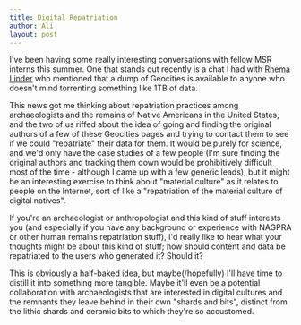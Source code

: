 ```yaml
---
title: Digital Repatriation
author: Ali
layout: post
---
```

I've been having some really interesting conversations with fellow MSR interns this summer. One that stands out recently is a chat I had with [Rhema Linder][rhema] who mentioned that a dump of Geocities is available to anyone who doesn't mind torrenting something like 1TB of data.

This news got me thinking about repatriation practices among archaeologists and the remains of Native Americans in the United States, and the two of us riffed about the idea of going and finding the original authors of a few of these Geocities pages and trying to contact them to see if we could "repatriate" their data for them. It would be purely for science, and we'd only have the case studies of a few people (I'm sure finding the original authors and tracking them down would be prohibitively difficult most of the time - although I came up with a few generic leads), but it might be an interesting exercise to think about "material culture" as it relates to people on the Internet, sort of like a "repatriation of the material culture of digital natives".

If you're an archaeologist or anthropologist and this kind of stuff interests you (and especially if you have any background or experience with NAGPRA or other human remains repatriation stuff), I'd really like to hear what your thoughts might be about this kind of stuff; how should content and data be repatriated to the users who generated it? Should it?

This is obviously a half-baked idea, but maybe(/hopefully) I'll have time to distill it into something more tangible. Maybe it'll even be a potential collaboration with archaeologists that are interested in digital cultures and the remnants they leave behind in their own "shards and bits", distinct from the lithic shards and ceramic bits to which they're so accustomed.

[rhema]: http://ecologylab.cse.tamu.edu/people/rhema.html